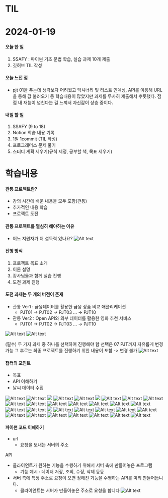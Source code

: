 # TIL 
# 2024-01-19

#### 오늘 한 일
1. SSAFY : 파이썬 기초 문법 학습, 실습 과제 10개 제출
2. 깃허브 TIL 작성

#### 오늘 느낀 점
- pjt 01을 푸는데 생각보다 어려웠고 딕셔너리 및 리스트 인덱싱, API를 이용해 URL을 통해 값 불러오기 등 학습내용이 많았지만 과제를 무사히 제출해서 뿌듯했다. 점점 내 재능이 넘친다는 걸 느껴서 자신감이 상승 중이다.

#### 내일 할 일
1. SSAFY (9 to 18)
2. Notion 학습 내용 기록
3. 1일 1commit (TIL 작성)
4. 프로그래머스 문제 풀기
5. 스터디 계획 세우기(규칙 제정, 공부할 책, 목표 세우기)

# 학습내용
#### 관통 프로젝트란?
- 강의 시간에 배운 내용을 모두 포함(관통)
- 추가적인 내용 학습
- 프로젝트 도전

#### 관통 프로젝트를 열심히 해야하는 이유
- 어느 지원자가 더 설득력 있나요?
![Alt text](image-1.png)

#### 진행 방식
1. 프로젝트 목표 소개
2. 이론 설명
3. 강사님들과 함께 실습 진행
4. 도전 과제 진행

#### 도전 과제는 두 개의 버전이 존재
- 관통 Ver1 : 금융데이터를 활용한 금융 상품 비교 애플리케이션
  - PJT01 -> PJT02 -> PJT03 ... -> PJT10
- 관통 Ver2 : Open API와 외부 데이터를 활용한 영화 추천 서비스
  - PJT01 -> PJT02 -> PJT03 ... -> PJT10

![Alt text](image-2.png)
![Alt text](image-3.png)

(필수) 두 가지 과제 중 하나를 선택하여 진행해야 함
선택은 07 PJT까지 자유롭게 변경 가능
그 후로는 최종 프로젝트를 진행하기 위한 내용이 포함 -> 변경 불가
![Alt text](image-4.png)

#### 챕터의 포인트
- 목표
- API 이해하기
- 날씨 데이터 수집

![Alt text](image-5.png)
![Alt text](image-6.png)
![](image-7.png)
![Alt text](image-8.png)
![Alt text](image-9.png)
![](image-10.png)
![Alt text](image-11.png)
![Alt text](image-12.png)
![Alt text](image-13.png)
![Alt text](image-14.png)
![Alt text](image-15.png)
![Alt text](image-16.png)
![Alt text](image-17.png)
![Alt text](image-18.png)
![Alt text](image-19.png)
![Alt text](image-20.png)
![Alt text](image-21.png)
![Alt text](image-22.png)
![](image-23.png)
![Alt text](image-24.png)
![Alt text](image-25.png)
![Alt text](image-26.png)
![Alt text](image-27.png)
![Alt text](image-28.png)
![Alt text](image-29.png)
![Alt text](image-30.png)
![Alt text](image-31.png)
![Alt text](image-32.png)
![Alt text](image-33.png)
![Alt text](image-34.png)
![Alt text](image-35.png)

#### 파이썬 코드 이해하기
- url
  - 요청을 보내는 서버의 주소

API
- 클라이언트가 원하는 기능을 수행하기 위해서 서버 측에 만들어놓은 프로그램
  - 기능 예시 : 데이터 저장, 조회, 수정, 삭제 등등
- 서버 측에 특정 주소로 요청이 오면 정해진 기능을 수행하는 API를 미리 만들어둡니다.
  - 클라이언트는 서버가 만들어놓은 주소로 요청을 합니다
  ![Alt text](image-36.png)

